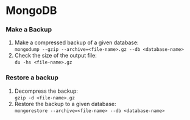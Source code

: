 # MongoDB

### Make a Backup

1. Make a compressed backup of a given database:<br>
   `mongodump --gzip --archive=<file-name>.gz --db <database-name>`
1. Check the size of the output file:<br>
   `du -hs <file-name>.gz`

### Restore a backup

1. Decompress the backup:<br>
   `gzip -d <file-name>.gz`
1. Restore the backup to a given database:<br>
   `mongorestore --archive=<file-name> --db <database-name>`
